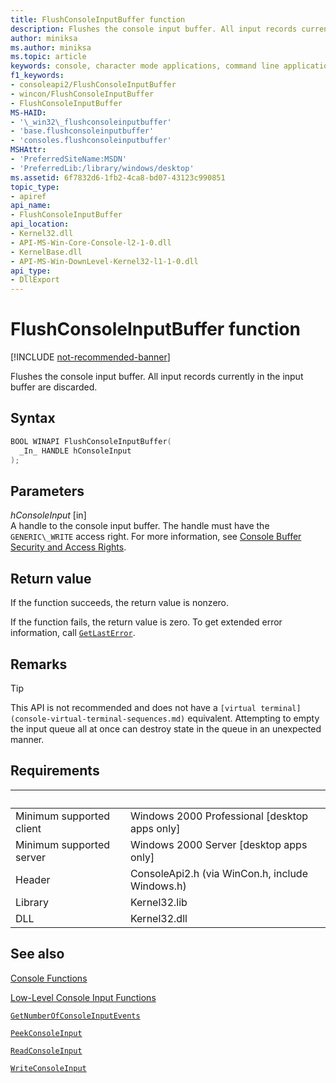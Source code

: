 ```yaml
---
title: FlushConsoleInputBuffer function
description: Flushes the console input buffer. All input records currently in the input buffer are discarded.
author: miniksa
ms.author: miniksa
ms.topic: article
keywords: console, character mode applications, command line applications, terminal applications, console api
f1_keywords:
- consoleapi2/FlushConsoleInputBuffer
- wincon/FlushConsoleInputBuffer
- FlushConsoleInputBuffer
MS-HAID:
- '\_win32\_flushconsoleinputbuffer'
- 'base.flushconsoleinputbuffer'
- 'consoles.flushconsoleinputbuffer'
MSHAttr:
- 'PreferredSiteName:MSDN'
- 'PreferredLib:/library/windows/desktop'
ms.assetid: 6f7832d6-1fb2-4ca8-bd07-43123c990851
topic_type:
- apiref
api_name:
- FlushConsoleInputBuffer
api_location:
- Kernel32.dll
- API-MS-Win-Core-Console-l2-1-0.dll
- KernelBase.dll
- API-MS-Win-DownLevel-Kernel32-l1-1-0.dll
api_type:
- DllExport
---
```


# FlushConsoleInputBuffer function

[!INCLUDE [not-recommended-banner](./includes/not-recommended-banner.md)]

Flushes the console input buffer. All input records currently in the input buffer are discarded.

## Syntax

```C
BOOL WINAPI FlushConsoleInputBuffer(
  _In_ HANDLE hConsoleInput
);
```

## Parameters

*hConsoleInput* \[in\]  
A handle to the console input buffer. The handle must have the `GENERIC\_WRITE` access right. For more information, see [Console Buffer Security and Access Rights](console-buffer-security-and-access-rights.md).

## Return value

If the function succeeds, the return value is nonzero.

If the function fails, the return value is zero. To get extended error information, call [`GetLastError`](https://msdn.microsoft.com/library/windows/desktop/ms679360).

## Remarks

> [!TIP]
> This API is not recommended and does not have a `[virtual terminal](console-virtual-terminal-sequences.md)` equivalent. Attempting to empty the input queue all at once can destroy state in the queue in an unexpected manner.

## Requirements

| &nbsp; | &nbsp; |
|-|-|
| Minimum supported client | Windows 2000 Professional \[desktop apps only\] |
| Minimum supported server | Windows 2000 Server \[desktop apps only\] |
| Header | ConsoleApi2.h (via WinCon.h, include Windows.h) |
| Library | Kernel32.lib |
| DLL | Kernel32.dll |

## See also

[Console Functions](console-functions.md)

[Low-Level Console Input Functions](low-level-console-input-functions.md)

[`GetNumberOfConsoleInputEvents`](getnumberofconsoleinputevents.md)

[`PeekConsoleInput`](peekconsoleinput.md)

[`ReadConsoleInput`](readconsoleinput.md)

[`WriteConsoleInput`](writeconsoleinput.md)
